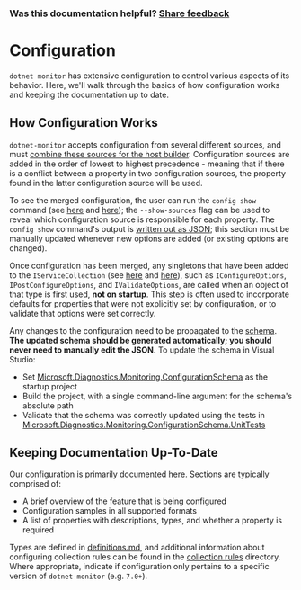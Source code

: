 ### Was this documentation helpful? [Share feedback](https://www.research.net/r/DGDQWXH?src=documentation%2FlearningPath%2Fconfiguration)

# Configuration

`dotnet monitor` has extensive configuration to control various aspects of its behavior. Here, we'll walk through the basics of how configuration works and keeping the documentation up to date.

## How Configuration Works

`dotnet-monitor` accepts configuration from several different sources, and must [combine these sources for the host builder](https://github.com/dotnet/dotnet-monitor/blob/ba8c36235943562581b666e74ef07954313eda56/src/Tools/dotnet-monitor/HostBuilder/HostBuilderHelper.cs#L46). Configuration sources are added in the order of lowest to highest precedence - meaning that if there is a conflict between a property in two configuration sources, the property found in the latter configuration source will be used.

To see the merged configuration, the user can run the `config show` command (see [here](https://github.com/dotnet/dotnet-monitor/blob/333417e2a67854611e2b645066305e01c76e0465/src/Tools/dotnet-monitor/Program.cs#L68) and [here](https://github.com/dotnet/dotnet-monitor/blob/333417e2a67854611e2b645066305e01c76e0465/src/Tools/dotnet-monitor/Commands/ConfigShowCommandHandler.cs)); the `--show-sources` flag can be used to reveal which configuration source is responsible for each property. The `config show` command's output is [written out as JSON](https://github.com/dotnet/dotnet-monitor/blob/333417e2a67854611e2b645066305e01c76e0465/src/Tools/dotnet-monitor/ConfigurationJsonWriter.cs); this section must be manually updated whenever new options are added (or existing options are changed).

Once configuration has been merged, any singletons that have been added to the `IServiceCollection` (see [here](https://github.com/dotnet/dotnet-monitor/blob/333417e2a67854611e2b645066305e01c76e0465/src/Tools/dotnet-monitor/ServiceCollectionExtensions.cs) and [here](https://github.com/dotnet/dotnet-monitor/blob/333417e2a67854611e2b645066305e01c76e0465/src/Tools/dotnet-monitor/Commands/CollectCommandHandler.cs#L85)), such as `IConfigureOptions`, `IPostConfigureOptions`, and `IValidateOptions`, are called when an object of that type is first used, **not on startup**. This step is often used to incorporate defaults for properties that were not explicitly set by configuration, or to validate that options were set correctly. 

Any changes to the configuration need to be propagated to the [schema](https://github.com/dotnet/dotnet-monitor/blob/333417e2a67854611e2b645066305e01c76e0465/documentation/schema.json). **The updated schema should be generated automatically; you should never need to manually edit the JSON.** To update the schema in Visual Studio:
* Set [Microsoft.Diagnostics.Monitoring.ConfigurationSchema](https://github.com/dotnet/dotnet-monitor/tree/333417e2a67854611e2b645066305e01c76e0465/src/Tests/Microsoft.Diagnostics.Monitoring.ConfigurationSchema) as the startup project
* Build the project, with a single command-line argument for the schema's absolute path
* Validate that the schema was correctly updated using the tests in [Microsoft.Diagnostics.Monitoring.ConfigurationSchema.UnitTests](https://github.com/dotnet/dotnet-monitor/tree/ba8c36235943562581b666e74ef07954313eda56/src/Tests/Microsoft.Diagnostics.Monitoring.ConfigurationSchema.UnitTests)

## Keeping Documentation Up-To-Date

Our configuration is primarily documented [here](https://github.com/dotnet/dotnet-monitor/tree/333417e2a67854611e2b645066305e01c76e0465/documentation/configuration). Sections are typically comprised of:
* A brief overview of the feature that is being configured
* Configuration samples in all supported formats
* A list of properties with descriptions, types, and whether a property is required

Types are defined in [definitions.md](https://github.com/dotnet/dotnet-monitor/blob/333417e2a67854611e2b645066305e01c76e0465/documentation/api/definitions.md), and additional information about configuring collection rules can be found in the [collection rules](https://github.com/dotnet/dotnet-monitor/blob/333417e2a67854611e2b645066305e01c76e0465/documentation/collectionrules) directory. Where appropriate, indicate if configuration only pertains to a specific version of `dotnet-monitor` (e.g. `7.0+`).
